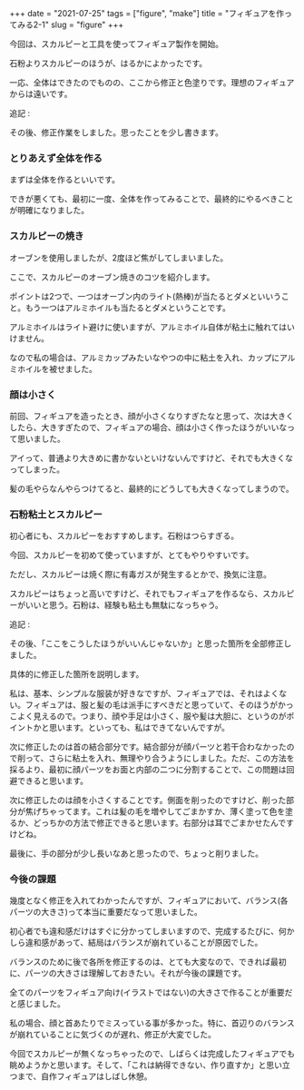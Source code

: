 +++
date = "2021-07-25"
tags = ["figure", "make"]
title = "フィギュアを作ってみる2-1"
slug = "figure"
+++

今回は、スカルピーと工具を使ってフィギュア製作を開始。

石粉よりスカルピーのほうが、はるかによかったです。

一応、全体はできたのでものの、ここから修正と色塗りです。理想のフィギュアからは遠いです。

追記 :

その後、修正作業をしました。思ったことを少し書きます。


### とりあえず全体を作る

まずは全体を作るといいです。

できが悪くても、最初に一度、全体を作ってみることで、最終的にやるべきことが明確になりました。


### スカルピーの焼き

オーブンを使用しましたが、2度ほど焦がしてしまいました。

ここで、スカルピーのオーブン焼きのコツを紹介します。

ポイントは2つで、一つはオーブン内のライト(熱棒)が当たるとダメといいうこと。もう一つはアルミホイルも当たるとダメということです。

アルミホイルはライト避けに使いますが、アルミホイル自体が粘土に触れてはいけません。

なので私の場合は、アルミカップみたいなやつの中に粘土を入れ、カップにアルミホイルを被せました。

### 顔は小さく

前回、フィギュアを造ったとき、顔が小さくなりすぎたなと思って、次は大きくしたら、大きすぎたので、フィギュアの場合、顔は小さく作ったほうがいいなって思いました。

アイって、普通より大きめに書かないといけないんですけど、それでも大きくなってしまった。

髪の毛やらなんやらつけてると、最終的にどうしても大きくなってしまうので。

### 石粉粘土とスカルピー

初心者にも、スカルピーをおすすめします。石粉はつらすぎる。

今回、スカルピーを初めて使っていますが、とてもやりやすいです。

ただし、スカルピーは焼く際に有毒ガスが発生するとかで、換気に注意。

スカルピーはちょっと高いですけど、それでもフィギュアを作るなら、スカルピーがいいと思う。石粉は、経験も粘土も無駄になっちゃう。

追記 : 

その後、「ここをこうしたほうがいいんじゃないか」と思った箇所を全部修正しました。

具体的に修正した箇所を説明します。

私は、基本、シンプルな服装が好きなですが、フィギュアでは、それはよくない。フィギュアは、服と髪の毛は派手にすべきだと思っていて、そのほうがかっこよく見えるので。つまり、顔や手足は小さく、服や髪は大胆に、というのがポイントかと思います。といっても、私はできてないんですが。

次に修正したのは首の結合部分です。結合部分が顔パーツと若干合わなかったので削って、さらに粘土を入れ、無理やり合うようにしました。ただ、この方法を採るより、最初に顔パーツをお面と内部の二つに分割することで、この問題は回避できると思います。

次に修正したのは顔を小さくすることです。側面を削ったのですけど、削った部分が焦げちゃってます。これは髪の毛を増やしてごまかすか、薄く塗って色を塗るか、どっちかの方法で修正できると思います。右部分は耳でごまかせたんですけどね。

最後に、手の部分が少し長いなあと思ったので、ちょっと削りました。

### 今後の課題

幾度となく修正を入れてわかったんですが、フィギュアにおいて、バランス(各パーツの大きさ)って本当に重要だなって思いました。

初心者でも違和感だけはすぐに分かってしまいますので、完成するたびに、何かしら違和感があって、結局はバランスが崩れていることが原因でした。

バランスのために後で各所を修正するのは、とても大変なので、できれば最初に、パーツの大きさは理解しておきたい。それが今後の課題です。

全てのパーツをフィギュア向け(イラストではない)の大きさで作ることが重要だと感じました。

私の場合、顔と首あたりでミスっている事が多かった。特に、首辺りのバランスが崩れていることに気づくのが遅れ、修正が大変でした。

今回でスカルピーが無くなっちゃったので、しばらくは完成したフィギュアでも眺めようかと思います。そして、「これは納得できない、作り直すか」と思い立つまで、自作フィギュアはしばし休憩。

